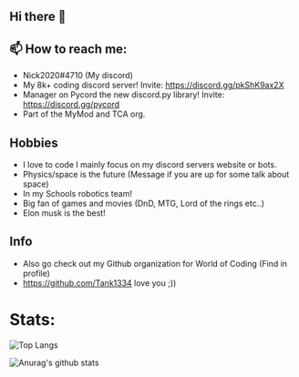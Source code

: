 ## Hi there 👋

## 📫 How to reach me: 
  * Nick2020#4710 (My discord)
  * My 8k+ coding discord server! Invite: https://discord.gg/pkShK9ax2X 
  * Manager on Pycord the new discord.py library! Invite: https://discord.gg/pycord
  * Part of the MyMod and TCA org.
 
## Hobbies 
* I love to code I mainly focus on my discord servers website or bots.
* Physics/space is the future (Message if you are up for some talk about space)
* In my Schools robotics team!
* Big fan of games and movies (DnD, MTG, Lord of the rings etc..)
* Elon musk is the best!

## Info

* Also go check out my Github organization for World of Coding (Find in profile)
* https://github.com/Tank1334 love you ;))

# Stats:
![Top Langs](https://github-readme-stats.vercel.app/api/top-langs/?username=Nick67644)

![Anurag's github stats](https://github-readme-stats.vercel.app/api?username=Nick67644)
